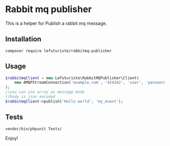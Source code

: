 # Rabbit mq publisher

This is a helper for Publish a rabbit mq message.

## Installation

```composer require lefuturiste/rabbitmq-publisher```

## Usage

```php
$rabbitmqClient = new Lefuturiste\RabbitMQPublisher\Client(
    new AMQPStreamConnection('example.com', '424242', 'user', 'password', 'virtual_host')
);
//you can use array as message body
//body is json encoded
$rabbitmqClient->publish('Hello world', 'my_event');
```

## Tests

``vendor/bin/phpunit Tests/``


Enjoy!
